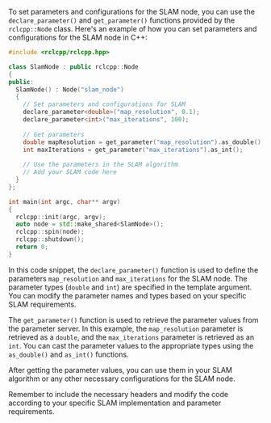 To set parameters and configurations for the SLAM node, you can use the `declare_parameter()` and `get_parameter()` functions provided by the `rclcpp::Node` class. Here's an example of how you can set parameters and configurations for the SLAM node in C++:

```cpp
#include <rclcpp/rclcpp.hpp>

class SlamNode : public rclcpp::Node
{
public:
  SlamNode() : Node("slam_node")
  {
    // Set parameters and configurations for SLAM
    declare_parameter<double>("map_resolution", 0.1);
    declare_parameter<int>("max_iterations", 100);
    
    // Get parameters
    double mapResolution = get_parameter("map_resolution").as_double();
    int maxIterations = get_parameter("max_iterations").as_int();
    
    // Use the parameters in the SLAM algorithm
    // Add your SLAM code here
  }
};

int main(int argc, char** argv)
{
  rclcpp::init(argc, argv);
  auto node = std::make_shared<SlamNode>();
  rclcpp::spin(node);
  rclcpp::shutdown();
  return 0;
}
```

In this code snippet, the `declare_parameter()` function is used to define the parameters `map_resolution` and `max_iterations` for the SLAM node. The parameter types (`double` and `int`) are specified in the template argument. You can modify the parameter names and types based on your specific SLAM requirements.

The `get_parameter()` function is used to retrieve the parameter values from the parameter server. In this example, the `map_resolution` parameter is retrieved as a `double`, and the `max_iterations` parameter is retrieved as an `int`. You can cast the parameter values to the appropriate types using the `as_double()` and `as_int()` functions.

After getting the parameter values, you can use them in your SLAM algorithm or any other necessary configurations for the SLAM node.

Remember to include the necessary headers and modify the code according to your specific SLAM implementation and parameter requirements.